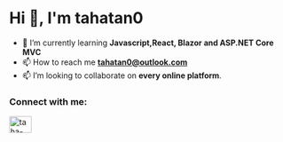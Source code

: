 <h1 align="left">Hi 👋, I'm tahatan0</h1>

- 🌱 I’m currently learning **Javascript,React, Blazor and ASP.NET Core MVC**
- 📫 How to reach me **tahatan0@outlook.com**
- 📫 I’m looking to collaborate on **every online platform**.

<h3 align="left">Connect with me:</h3>
<p align="left">
<a href="https://linkedin.com/in/taha-tan" target="blank"><img align="center" src="https://raw.githubusercontent.com/rahuldkjain/github-profile-readme-generator/master/src/images/icons/Social/linked-in-alt.svg" alt="taha-tan" height="30" width="40" /></a>
</p>
